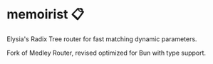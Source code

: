 # memoirist 📋
Elysia's Radix Tree router for fast matching dynamic parameters.

Fork of Medley Router, revised optimized for Bun with type support.
